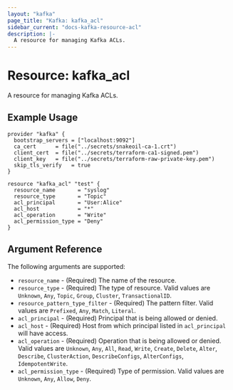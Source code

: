 ```yaml
---
layout: "kafka"
page_title: "Kafka: kafka_acl"
sidebar_current: "docs-kafka-resource-acl"
description: |-
  A resource for managing Kafka ACLs.
---
```


# Resource: kafka_acl

A resource for managing Kafka ACLs.

## Example Usage

```hcl
provider "kafka" {
  bootstrap_servers = ["localhost:9092"]
  ca_cert      = file("../secrets/snakeoil-ca-1.crt")
  client_cert  = file("../secrets/terraform-ca1-signed.pem")
  client_key   = file("../secrets/terraform-raw-private-key.pem")
  skip_tls_verify   = true
}

resource "kafka_acl" "test" {
  resource_name       = "syslog"
  resource_type       = "Topic"
  acl_principal       = "User:Alice"
  acl_host            = "*"
  acl_operation       = "Write"
  acl_permission_type = "Deny"
}
```

## Argument Reference

The following arguments are supported:

* `resource_name` - (Required) The name of the resource.
* `resource_type` - (Required) The type of resource. Valid values are `Unknown`,
  `Any`, `Topic`, `Group`, `Cluster`, `TransactionalID`.
* `resource_pattern_type_filter` - (Required) The pattern filter. Valid values
  are `Prefixed`, `Any`, `Match`, `Literal`.
* `acl_principal` - (Required) Principal that is being allowed or denied.
* `acl_host` - (Required) Host from which principal listed in `acl_principal`
  will have access.
* `acl_operation` - (Required) Operation that is being allowed or denied. Valid
  values are `Unknown`, `Any`, `All`, `Read`, `Write`, `Create`, `Delete`, `Alter`,
  `Describe`, `ClusterAction`, `DescribeConfigs`, `AlterConfigs`, `IdempotentWrite`.
* `acl_permission_type` - (Required) Type of permission. Valid values are `Unknown`,
  `Any`, `Allow`, `Deny`.
